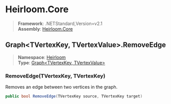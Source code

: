 # Heirloom.Core

> **Framework**: .NETStandard,Version=v2.1  
> **Assembly**: [Heirloom.Core][0]  

## Graph\<TVertexKey, TVertexValue>.RemoveEdge

> **Namespace**: [Heirloom][0]  
> **Type**: [Graph\<TVertexKey, TVertexValue>][1]  

### RemoveEdge(TVertexKey, TVertexKey)

Removes an edge between two vertices in the graph.

```cs
public bool RemoveEdge(TVertexKey source, TVertexKey target)
```

[0]: ../Heirloom.Core.md
[1]: Heirloom.Graph[TVertexKey,TVertexValue].md
